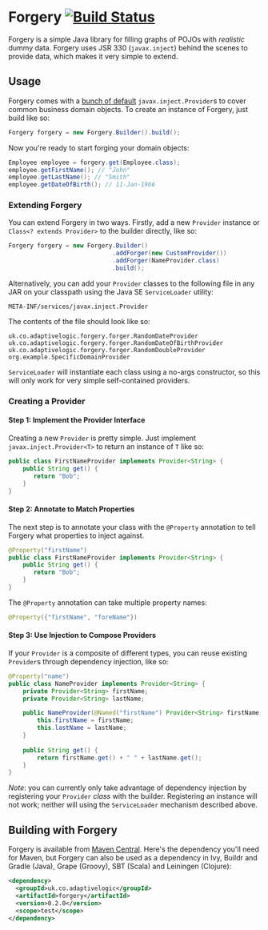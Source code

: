 # Forgery [![Build Status](https://travis-ci.org/adaptive-logic/forgery.svg?branch=master)](https://travis-ci.org/adaptive-logic/forgery)

Forgery is a simple Java library for filling graphs of POJOs with _realistic_ dummy data.  Forgery uses JSR 330 (`javax.inject`) behind the scenes to provide data, which makes it very simple to extend.

## Usage

Forgery comes with a [bunch of default](src/main/resources/META-INF/services/javax.inject.Provider) `javax.inject.Provider`s to cover common business domain objects.  To create an instance of Forgery, just build like so:

```java
Forgery forgery = new Forgery.Builder().build();
```

Now you're ready to start forging your domain objects:

```java
Employee employee = forgery.get(Employee.class);
employee.getFirstName(); // "John"
employee.getLastName(); // "Smith"
employee.getDateOfBirth(); // 11-Jan-1966
```

### Extending Forgery

You can extend Forgery in two ways.  Firstly, add a new `Provider` instance or `Class<? extends Provider>` to the builder directly, like so:

```java
Forgery forgery = new Forgery.Builder()
                             .addForger(new CustomProvider())
                             .addForger(NameProvider.class)
                             .build();
```

Alternatively, you can add your `Provider` classes to the following file in any JAR on your classpath using the Java SE `ServiceLoader` utility:

```
META-INF/services/javax.inject.Provider
```

The contents of the file should look like so:

```
uk.co.adaptivelogic.forgery.forger.RandomDateProvider
uk.co.adaptivelogic.forgery.forger.RandomDateOfBirthProvider
uk.co.adaptivelogic.forgery.forger.RandomDoubleProvider
org.example.SpecificDomainProvider
```

`ServiceLoader` will instantiate each class using a no-args constructor, so this will only work for very simple self-contained providers.

### Creating a Provider

#### Step 1: Implement the Provider Interface

Creating a new `Provider` is pretty simple.  Just implement `javax.inject.Provider<T>` to return an instance of `T` like so:

```java
public class FirstNameProvider implements Provider<String> {
    public String get() {
       return "Bob";
    }
}
```

#### Step 2: Annotate to Match Properties

The next step is to annotate your class with the `@Property` annotation to tell Forgery what properties to inject against.

```java
@Property("firstName")
public class FirstNameProvider implements Provider<String> {
    public String get() {
       return "Bob";
    }
}
```

The `@Property` annotation can take multiple property names:

```java
@Property({"firstName", "foreName"})
```

#### Step 3: Use Injection to Compose Providers

If your `Provider` is a composite of different types, you can reuse existing `Provider`s through dependency injection, like so:

```java
@Property("name")
public class NameProvider implements Provider<String> {
    private Provider<String> firstName;
    private Provider<String> lastName;

    public NameProvider(@Named("firstName") Provider<String> firstName, @Named("lastName") Provider<String> lastName) {
        this.firstName = firstName;
        this.lastName = lastName;
    }
    
    public String get() {
        return firstName.get() + " " + lastName.get();
    }
}
```

*Note*: you can currently only take advantage of dependency injection by registering your `Provider` *class* with the builder.  Registering an instance will not work; neither will using the `ServiceLoader` mechanism described above.

## Building with Forgery

Forgery is available from [Maven Central](http://search.maven.org/#search%7Cgav%7C1%7Cg%3A%22uk.co.adaptivelogic%22%20AND%20a%3A%22forgery%22).  Here's the dependency you'll need for Maven, but Forgery can also be used as a dependency in Ivy, Buildr and Gradle (Java), Grape (Groovy), SBT (Scala) and Leiningen (Clojure):

```xml
<dependency>
  <groupId>uk.co.adaptivelogic</groupId>
  <artifactId>forgery</artifactId>
  <version>0.2.0</version>
  <scope>test</scope>
</dependency>
```
